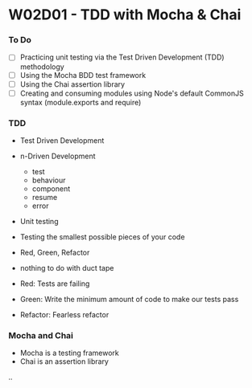 # W02D01 - TDD with Mocha & Chai

### To Do
- [ ] Practicing unit testing via the Test Driven Development (TDD) methodology
- [ ] Using the Mocha BDD test framework
- [ ] Using the Chai assertion library
- [ ] Creating and consuming modules using Node's default CommonJS syntax (module.exports and require)

### TDD
- Test Driven Development
- n-Driven Development
  - test
  - behaviour
  - component
  - resume
  - error
- Unit testing
- Testing the smallest possible pieces of your code
- Red, Green, Refactor
- nothing to do with duct tape

- Red: Tests are failing
- Green: Write the minimum amount of code to make our tests pass
- Refactor: Fearless refactor

### Mocha and Chai
- Mocha is a testing framework
- Chai is an assertion library








..
